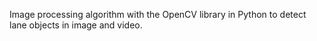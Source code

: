 Image processing algorithm with the OpenCV library in Python to detect lane objects in image and video.
